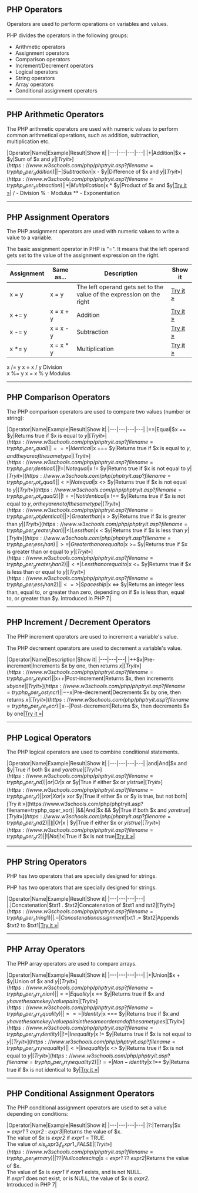 ## PHP Operators

Operators are used to perform operations on variables and values.

PHP divides the operators in the following groups:

- Arithmetic operators
- Assignment operators
- Comparison operators
- Increment/Decrement operators
- Logical operators
- String operators
- Array operators
- Conditional assignment operators

---
## PHP Arithmetic Operators

The PHP arithmetic operators are used with numeric values to perform common arithmetical operations, such as addition, subtraction, multiplication etc.

|Operator|Name|Example|Result|Show it|
|---|---|---|---|
|+|Addition|$x + $y|Sum of $x and $y|[Try it »](https://www.w3schools.com/php/phptryit.asp?filename=tryphp_oper_addition)|
|-|Subtraction|$x - $y|Difference of $x and $y|[Try it »](https://www.w3schools.com/php/phptryit.asp?filename=tryphp_oper_subtraction)|
|*|Multiplication|$x * $y|Product of $x and $y|[Try it »](https://www.w3schools.com/php/phptryit.asp?filename=tryphp_oper_multiplication)|
/ - Division
% - Modulus
\*\* - Exponentiation

---

## PHP Assignment Operators

The PHP assignment operators are used with numeric values to write a value to a variable.

The basic assignment operator in PHP is "=". It means that the left operand gets set to the value of the assignment expression on the right.


|Assignment|Same as...|Description|Show it|
|---|---|---|---|
|x = y|x = y|The left operand gets set to the value of the expression on the right|[Try it »](https://www.w3schools.com/php/phptryit.asp?filename=tryphp_oper_set)|
|x += y|x = x + y|Addition|[Try it »](https://www.w3schools.com/php/phptryit.asp?filename=tryphp_oper_addition2)|
|x -= y|x = x - y|Subtraction|[Try it »](https://www.w3schools.com/php/phptryit.asp?filename=tryphp_oper_subtraction2)|
|x *= y|x = x * y|Multiplication|[Try it »](https://www.w3schools.com/php/phptryit.asp?filename=tryphp_oper_multiplication2)|

x /= y        	x = x / y        	Division	
x %= y	        x = x % y          	Modulus

---

## PHP Comparison Operators

The PHP comparison operators are used to compare two values (number or string):


|Operator|Name|Example|Result|Show it|
|---|---|---|---|
|==|Equal|$x == $y|Returns true if $x is equal to $y|[Try it »](https://www.w3schools.com/php/phptryit.asp?filename=tryphp_oper_equal)|
|===|Identical|$x === $y|Returns true if $x is equal to $y, and they are of the same type|[Try it »](https://www.w3schools.com/php/phptryit.asp?filename=tryphp_oper_identical)|
|!=|Not equal|$x != $y|Returns true if $x is not equal to $y|[Try it »](https://www.w3schools.com/php/phptryit.asp?filename=tryphp_oper_not_equal)|
|<>|Not equal|$x <> $y|Returns true if $x is not equal to $y|[Try it »](https://www.w3schools.com/php/phptryit.asp?filename=tryphp_oper_not_equal2)|
|!==|Not identical|$x !== $y|Returns true if $x is not equal to $y, or they are not of the same type|[Try it »](https://www.w3schools.com/php/phptryit.asp?filename=tryphp_oper_not_identical)|
|>|Greater than|$x > $y|Returns true if $x is greater than $y|[Try it »](https://www.w3schools.com/php/phptryit.asp?filename=tryphp_oper_greater_than)|
|<|Less than|$x < $y|Returns true if $x is less than $y|[Try it »](https://www.w3schools.com/php/phptryit.asp?filename=tryphp_oper_less_than)|
|>=|Greater than or equal to|$x >= $y|Returns true if $x is greater than or equal to $y|[Try it »](https://www.w3schools.com/php/phptryit.asp?filename=tryphp_oper_greater_than2)|
|<=|Less than or equal to|$x <= $y|Returns true if $x is less than or equal to $y|[Try it »](https://www.w3schools.com/php/phptryit.asp?filename=tryphp_oper_less_than2)|
|<=>|Spaceship|$x <=> $y|Returns an integer less than, equal to, or greater than zero, depending on if $x is less than, equal to, or greater than $y. Introduced in PHP 7.|

---

## PHP Increment / Decrement Operators

The PHP increment operators are used to increment a variable's value.

The PHP decrement operators are used to decrement a variable's value.

|Operator|Name|Description|Show it|
|---|---|---|
|++$x|Pre-increment|Increments $x by one, then returns $x|[Try it »](https://www.w3schools.com/php/phptryit.asp?filename=tryphp_oper_pre_incr)|
|$x++|Post-increment|Returns $x, then increments $x by one|[Try it »](https://www.w3schools.com/php/phptryit.asp?filename=tryphp_oper_post_incr)|
|--$x|Pre-decrement|Decrements $x by one, then returns $x|[Try it »](https://www.w3schools.com/php/phptryit.asp?filename=tryphp_oper_pre_decr)|
|$x--|Post-decrement|Returns $x, then decrements $x by one|[Try it »](https://www.w3schools.com/php/phptryit.asp?filename=tryphp_oper_post_decr)|

---

## PHP Logical Operators

The PHP logical operators are used to combine conditional statements.

|Operator|Name|Example|Result|Show it|
|---|---|---|---|
|and|And|$x and $y|True if both $x and $y are true|[Try it »](https://www.w3schools.com/php/phptryit.asp?filename=tryphp_oper_and)|
|or|Or|$x or $y|True if either $x or $y is true|[Try it »](https://www.w3schools.com/php/phptryit.asp?filename=tryphp_oper_or)|
|xor|Xor|$x xor $y|True if either $x or $y is true, but not both|[Try it »](https://www.w3schools.com/php/phptryit.asp?filename=tryphp_oper_xor)|
|&&|And|$x && $y|True if both $x and $y are true|[Try it »](https://www.w3schools.com/php/phptryit.asp?filename=tryphp_oper_and2)|
|\||Or|$x \| $y|True if either $x or $y is true|[Try it »](https://www.w3schools.com/php/phptryit.asp?filename=tryphp_oper_or2)|
|!|Not|!$x|True if $x is not true|[Try it »](https://www.w3schools.com/php/phptryit.asp?filename=tryphp_oper_not)|

---

## PHP String Operators

PHP has two operators that are specially designed for strings.

PHP has two operators that are specially designed for strings.

|Operator|Name|Example|Result|Show it|
|---|---|---|---|
|.|Concatenation|$txt1 . $txt2|Concatenation of $txt1 and $txt2|[Try it »](https://www.w3schools.com/php/phptryit.asp?filename=tryphp_oper_string1)|
|.=|Concatenation assignment|$txt1 .= $txt2|Appends $txt2 to $txt1|[Try it »](https://www.w3schools.com/php/phptryit.asp?filename=tryphp_oper_string2)|

---

## PHP Array Operators


The PHP array operators are used to compare arrays.

|Operator|Name|Example|Result|Show it|
|---|---|---|---|
|+|Union|$x + $y|Union of $x and $y|[Try it »](https://www.w3schools.com/php/phptryit.asp?filename=tryphp_oper_arr_union)|
|==|Equality|$x == $y|Returns true if $x and $y have the same key/value pairs|[Try it »](https://www.w3schools.com/php/phptryit.asp?filename=tryphp_oper_arr_equality)|
|===|Identity|$x === $y|Returns true if $x and $y have the same key/value pairs in the same order and of the same types|[Try it »](https://www.w3schools.com/php/phptryit.asp?filename=tryphp_oper_arr_identity)|
|!=|Inequality|$x != $y|Returns true if $x is not equal to $y|[Try it »](https://www.w3schools.com/php/phptryit.asp?filename=tryphp_oper_arr_inequality)|
|<>|Inequality|$x <> $y|Returns true if $x is not equal to $y|[Try it »](https://www.w3schools.com/php/phptryit.asp?filename=tryphp_oper_arr_inequality2)|
|!==|Non-identity|$x !== $y|Returns true if $x is not identical to $y|[Try it »](https://www.w3schools.com/php/phptryit.asp?filename=tryphp_oper_arr_non_identity)|

---

## PHP Conditional Assignment Operators

The PHP conditional assignment operators are used to set a value depending on conditions:

|Operator|Name|Example|Result|Show it|
|---|---|---|---|
|?:|Ternary|$x = _expr1_ ? _expr2_ : _expr3_|Returns the value of $x.  <br>The value of $x is _expr2_ if _expr1_ = TRUE.  <br>The value of $x is _expr3_ if _expr1_ = FALSE|[Try it »](https://www.w3schools.com/php/phptryit.asp?filename=tryphp_oper_ternary)|
|??|Null coalescing|$x = _expr1_ ?? _expr2_|Returns the value of $x.  <br>The value of $x is _expr1_ if _expr1_ exists, and is not NULL.  <br>If _expr1_ does not exist, or is NULL, the value of $x is _expr2_.  <br>Introduced in PHP 7|

